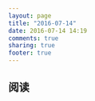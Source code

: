 ```yaml
---
layout: page
title: "2016-07-14"
date: 2016-07-14 14:19
comments: true
sharing: true
footer: true
---
```


## 阅读

